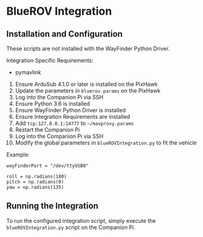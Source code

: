 # BlueROV Integration
## Installation and Configuration
These scripts are not installed with the WayFinder Python Driver.

Integration Specific Requirements:
 * pymavlink

1.  Ensure ArduSub 4.1.0 or later is installed on the PixHawk
2.  Update the parameters in `bluerov.params` on the PixHawk
3.  Log into the Companion Pi via SSH
4.  Ensure Python 3.6 is installed
5.  Ensure WayFinder Python Driver is installed
6.  Ensure Integration Requirements are installed
7.  Add `tcp:127.0.0.1:14777` to `~/mavproxy.params`
8.  Restart the Companion Pi
9.  Log into the Companion Pi via SSH
10. Modify the global parameters in `blueROVIntegration.py` to fit the vehicle

Example:
```
wayFinderPort = "/dev/ttyUSB0"

roll = np.radians(180)
pitch = np.radians(0)
yaw = np.radians(135)
```

## Running the Integration
To run the configured integration script, simply execute the 
`blueROVIntegration.py` script on the Companion Pi.